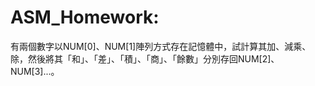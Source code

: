 # ASM_Homework:
有兩個數字以NUM[0]、NUM[1]陣列方式存在記憶體中，試計算其加、減乘、除，然後將其「和」、「差」、「積」、「商」、「餘數」分別存回NUM[2]、NUM[3]...。